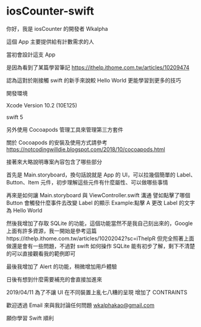 # iosCounter-swift

你好，我是 iosCounter 的開發者 Wkalpha

這個 App 主要提供給有計數需求的人

當初會設計這支 App

是因為看到了某篇學習筆記 https://ithelp.ithome.com.tw/articles/10209474

認為這對於剛接觸 swift 的新手來說較 Hello World 更能學習到更多的技巧


開發環境

Xcode Version 10.2 (10E125)

swift 5

另外使用 Cocoapods 管理工具來管理第三方套件

關於 Cocoapods 的安裝及使用方式請參考 https://notcodingwilldie.blogspot.com/2018/10/cocoapods.html

接著來大略說明專案內容包含了哪些部分

首先是 Main.storyboard，換句話說就是 App 的 UI，可以拉幾個簡單的 Label、Button、Item 元件，初步理解這些元件有什麼屬性、可以做哪些事情

再來是如何讓 Main.storyboard 與 ViewController.swift 溝通
譬如點擊了哪個 Button 會觸發什麼事件去改變 Label 的顯示
Example:點擊 A 更改 Label 的文字為 Hello World

然後我增加了存取 SQLite 的功能，這個功能當然不是我自己刻出來的，Google 上面有許多資源，我一開始是參考這篇https://ithelp.ithome.com.tw/articles/10202042?sc=iThelpR
但完全照著上面做還是會有一些問題，不過對 swift 如何操作 SQLite 能有初步了解，剩下不清楚的可以直接觀看我的範例即可

最後我增加了 Alert 的功能，稍微增加用戶體驗

日後有想到什麼需要補充的會直接加進來

2019/04/11
為了不讓 UI 在不同裝置上亂七八糟的呈現
增加了 CONTRAINTS

歡迎透過 Email 來與我討論任何問題
wkalphakao@gmail.com

願你學習 Swift 順利
